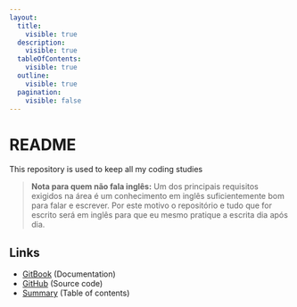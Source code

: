 ```yaml
---
layout:
  title:
    visible: true
  description:
    visible: true
  tableOfContents:
    visible: true
  outline:
    visible: true
  pagination:
    visible: false
---
```


# README

This repository is used to keep all my coding studies

> **Nota para quem não fala inglês:** Um dos principais requisitos exigidos na área é um conhecimento em inglês suficientemente bom para falar e escrever. Por este motivo o repositório e tudo que for escrito será em inglês para que eu mesmo pratique a escrita dia após dia.

## Links

* [GitBook](https://caioclopso.gitbook.io/programming-study/) (Documentation)
* [GitHub](https://github.com/clopso/programming-book) (Source code)
* [Summary](SUMMARY.md) (Table of contents)
